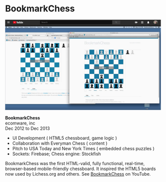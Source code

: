 # BookmarkChess

![BookmarkChess](https://github.com/wrightben/bookmarkchess/blob/master/Screen%20Shot%202020-01-01%20at%207.40.41%20AM.png)

**BookmarkChess**<br />
ecomware, inc<br />
Dec 2012 to Dec 2013
* UI Development ( HTML5 chessboard, game logic )
* Collaboration with Everyman Chess ( content )
* Pitch to USA Today and New York Times ( embedded chess puzzles )
* Sockets: Firebase; Chess engine: Stockfish

BookmarkChess was the first HTML-valid, fully functional, real-time, browser-based mobile-friendly chessboard. It inspired the HTML5 boards now used by Lichess.org and others. See [BookmarkChess](https://youtu.be/wQLXnEwzpYo?t=151) on YouTube.
